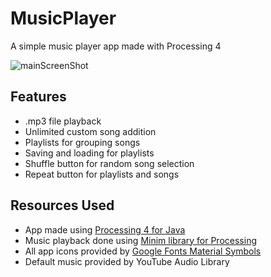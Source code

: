 # MusicPlayer
A simple music player app made with Processing 4

![mainScreenShot](https://user-images.githubusercontent.com/98920817/236632560-1d112a2f-2330-4d25-a21e-48cdfd5faa7b.png)

## Features
- .mp3 file playback
- Unlimited custom song addition
- Playlists for grouping songs
- Saving and loading for playlists
- Shuffle button for random song selection
- Repeat button for playlists and songs

## Resources Used
- App made using [Processing 4 for Java](https://processing.org)
- Music playback done using [Minim library for Processing](https://github.com/ddf/Minim)
- All app icons provided by [Google Fonts Material Symbols](https://fonts.google.com/icons)
- Default music provided by YouTube Audio Library
